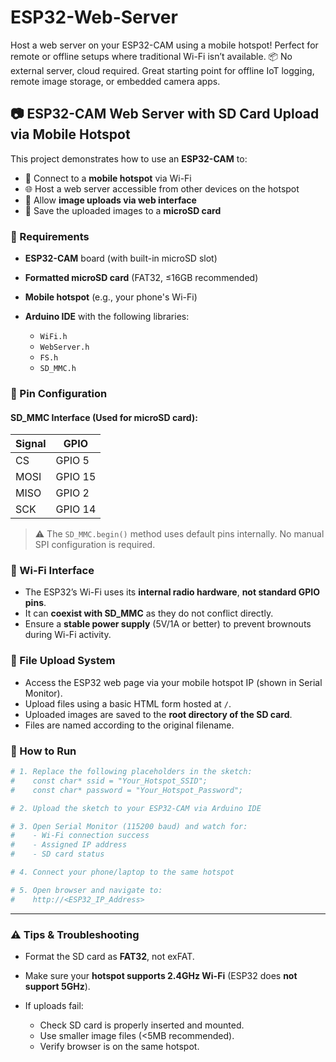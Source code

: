# ESP32-Web-Server
Host a web server on your ESP32-CAM using a mobile hotspot! Perfect for remote or offline setups where traditional Wi-Fi isn’t available.  📦 No external server, cloud required.   Great starting point for offline IoT logging, remote image storage, or embedded camera apps.

## 📷 ESP32-CAM Web Server with SD Card Upload via Mobile Hotspot

This project demonstrates how to use an **ESP32-CAM** to:

* 📡 Connect to a **mobile hotspot** via Wi-Fi
* 🌐 Host a web server accessible from other devices on the hotspot
* 📁 Allow **image uploads via web interface**
* 💾 Save the uploaded images to a **microSD card**



### 📲 Requirements

* **ESP32-CAM** board (with built-in microSD slot)
* **Formatted microSD card** (FAT32, ≤16GB recommended)
* **Mobile hotspot** (e.g., your phone's Wi-Fi)
* **Arduino IDE** with the following libraries:

  * `WiFi.h`
  * `WebServer.h`
  * `FS.h`
  * `SD_MMC.h`



### 🔌 Pin Configuration

#### SD\_MMC Interface (Used for microSD card):

| Signal | GPIO    |
| ------ | ------- |
| CS     | GPIO 5  |
| MOSI   | GPIO 15 |
| MISO   | GPIO 2  |
| SCK    | GPIO 14 |

> ⚠️ The `SD_MMC.begin()` method uses default pins internally. No manual SPI configuration is required.



### 📡 Wi-Fi Interface

* The ESP32’s Wi-Fi uses its **internal radio hardware**, **not standard GPIO pins**.
* It can **coexist with SD\_MMC** as they do not conflict directly.
* Ensure a **stable power supply** (5V/1A or better) to prevent brownouts during Wi-Fi activity.



### 📂 File Upload System

* Access the ESP32 web page via your mobile hotspot IP (shown in Serial Monitor).
* Upload files using a basic HTML form hosted at `/`.
* Uploaded images are saved to the **root directory of the SD card**.
* Files are named according to the original filename.



### 🧪 How to Run

```bash
# 1. Replace the following placeholders in the sketch:
#    const char* ssid = "Your_Hotspot_SSID";
#    const char* password = "Your_Hotspot_Password";

# 2. Upload the sketch to your ESP32-CAM via Arduino IDE

# 3. Open Serial Monitor (115200 baud) and watch for:
#    - Wi-Fi connection success
#    - Assigned IP address
#    - SD card status

# 4. Connect your phone/laptop to the same hotspot

# 5. Open browser and navigate to:
#    http://<ESP32_IP_Address>
```

---

### ⚠️ Tips & Troubleshooting

* Format the SD card as **FAT32**, not exFAT.
* Make sure your **hotspot supports 2.4GHz Wi-Fi** (ESP32 does **not support 5GHz**).
* If uploads fail:

  * Check SD card is properly inserted and mounted.
  * Use smaller image files (<5MB recommended).
  * Verify browser is on the same hotspot.







